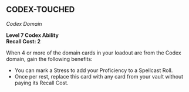 ## CODEX-TOUCHED  
_Codex Domain_

**Level 7 Codex Ability**  
**Recall Cost: 2**

When 4 or more of the domain cards in your loadout are from the Codex domain, gain the following benefits:  

- You can mark a Stress to add your Proficiency to a Spellcast Roll.  
- Once per rest, replace this card with any card from your vault without paying its Recall Cost.  
